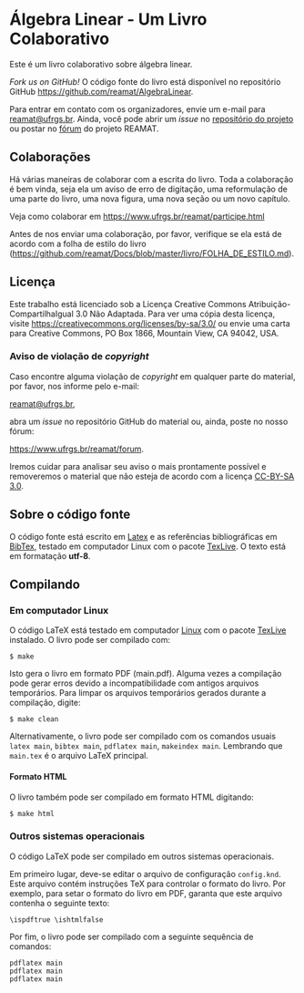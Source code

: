 # Álgebra Linear - Um Livro Colaborativo

Este é um livro colaborativo sobre álgebra linear.

_Fork us on GitHub!_ O código fonte do livro está disponível no repositório GitHub https://github.com/reamat/AlgebraLinear.

Para entrar em contato com os organizadores, envie um e-mail para reamat@ufrgs.br. Ainda, você pode abrir um _issue_ no [repositório do projeto](https://github.com/reamat/AlgebraLinear) ou postar no [fórum](https://www.ufrgs.br/reamat/forum.html) do projeto REAMAT.

## Colaborações

Há várias maneiras de colaborar com a escrita do livro. Toda a colaboração é bem vinda, seja ela um aviso de erro de digitação, uma reformulação de uma parte do livro, uma nova figura, uma nova seção ou um novo capítulo.

Veja como colaborar em https://www.ufrgs.br/reamat/participe.html

Antes de nos enviar uma colaboração, por favor, verifique se ela está de acordo com a folha de estilo do livro (https://github.com/reamat/Docs/blob/master/livro/FOLHA_DE_ESTILO.md).

## Licença

Este trabalho está licenciado sob a Licença Creative Commons Atribuição-CompartilhaIgual 3.0 Não Adaptada. Para ver uma cópia desta licença, visite <https://creativecommons.org/licenses/by-sa/3.0/> ou envie uma carta para Creative Commons, PO Box 1866, Mountain View, CA 94042, USA.

### Aviso de violação de _copyright_

Caso encontre alguma violação de _copyright_ em qualquer parte do material, por favor, nos informe pelo e-mail:

reamat@ufrgs.br,

abra um _issue_ no repositório GitHub do material ou, ainda, poste no nosso fórum:

https://www.ufrgs.br/reamat/forum.

Iremos cuidar para analisar seu aviso o mais prontamente possível e removeremos o material que não esteja de acordo com a licença [CC-BY-SA 3.0](https://creativecommons.org/licenses/by-sa/3.0/).

## Sobre o código fonte

O código fonte está escrito em [Latex](https://latex-project.org/) e as referências bibliográficas em [BibTex](http://www.bibtex.org/), testado em computador Linux com o pacote [TexLive](http://www.tug.org/texlive/). O texto está em formatação **utf-8**.

## Compilando

### Em computador Linux

O código LaTeX está testado em computador [Linux](https://pt.wikipedia.org/wiki/Linux) com o pacote [TexLive](https://www.tug.org/texlive/) instalado. O livro pode ser compilado com:

    $ make

Isto gera o livro em formato PDF (main.pdf). Alguma vezes a compilação pode gerar erros devido a incompatibilidade com antigos arquivos temporários. Para limpar os arquivos temporários gerados durante a compilação, digite:

    $ make clean

Alternativamente, o livro pode ser compilado com os comandos usuais `latex main`, `bibtex main`, `pdflatex main`, `makeindex main`. Lembrando que `main.tex` é o arquivo LaTeX principal.

#### Formato HTML

O livro também pode ser compilado em formato HTML digitando:

	$ make html

### Outros sistemas operacionais

O código LaTeX pode ser compilado em outros sistemas operacionais.

Em primeiro lugar, deve-se editar o arquivo de configuração `config.knd`. Este arquivo contém instruções TeX para controlar o formato do livro. Por exemplo, para setar o formato do livro em PDF, garanta que este arquivo contenha o seguinte texto:

    \ispdftrue \ishtmlfalse

Por fim, o livro pode ser compilado com a seguinte sequência de comandos:

    pdflatex main
    pdflatex main
    pdflatex main
